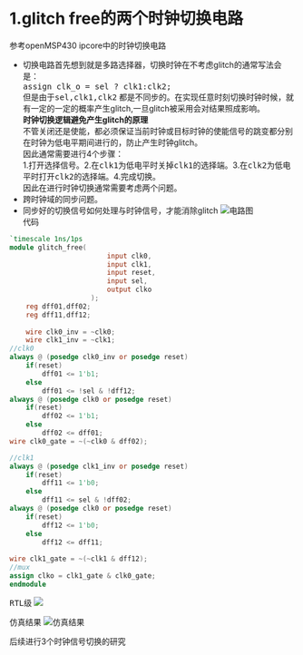 1.glitch free的两个时钟切换电路
===
参考openMSP430 ipcore中的时钟切换电路

* 切换电路首先想到就是多路选择器，切换时钟在不考虑glitch的通常写法会是：  
<kbd>assign clk_o = sel ? clk1:clk2;</kbd>  
但是由于<kbd>sel,clk1,clk2</kbd> 都是不同步的。在实现任意时刻切换时钟时候，就有一定的一定的概率产生glitch,一旦glitch被采用会对结果照成影响。  
**时钟切换逻辑避免产生glitch的原理**  
不管关闭还是使能，都必须保证当前时钟或目标时钟的使能信号的跳变都分别在时钟为低电平期间进行的，防止产生时钟glitch。  
因此通常需要进行4个步骤：  
1.打开选择信号。2.在<kbd>clk1</kbd>为低电平时关掉<kbd>clk1</kbd>的选择端。3.在<kbd>clk2</kbd>为低电平时打开<kbd>clk2</kbd>的选择端。4.完成切换。  
因此在进行时钟切换通常需要考虑两个问题。  
* 跨时钟域的同步问题。
* 同步好的切换信号如何处理与时钟信号，才能消除glitch
![电路图](https://github.com/zsylov/verliog-study/blob/master/%E2%80%9C/%E2%80%9D/fb07e362ff710cf4f8263ac6de0815e.png)  
代码
```verilog
`timescale 1ns/1ps
module glitch_free(
						input clk0,
						input clk1,
						input reset,
						input sel,
						output clko
					);
	reg dff01,dff02;
	reg dff11,dff12;
	 
	wire clk0_inv = ~clk0;
	wire clk1_inv = ~clk1;
//clk0
always @ (posedge clk0_inv or posedge reset)
	if(reset)
		dff01 <= 1'b1;
	else
		dff01 <= !sel & !dff12;
always @ (posedge clk0 or posedge reset)
	if(reset)
		dff02 <= 1'b1;
	else 
		dff02 <= dff01;
wire clk0_gate = ~(~clk0 & dff02);

//clk1
always @ (posedge clk1_inv or posedge reset)
	if(reset)
		dff11 <= 1'b0;
	else
		dff11 <= sel & !dff02;
always @ (posedge clk0 or posedge reset)
	if(reset)
		dff12 <= 1'b0;
	else 
		dff12 <= dff11;
		
wire clk1_gate = ~(~clk1 & dff12);
//mux
assign clko = clk1_gate & clk0_gate;
endmodule
```
<kbd>RTL</kbd>级
![](https://github.com/zsylov/glitch_free_two_clk/blob/master/RTL.PNG)

<kbd>仿真结果</kbd>
![仿真结果](https://github.com/zsylov/glitch_free_two_clk/blob/master/%E4%BB%BF%E7%9C%9F%E7%BB%93%E6%9E%9C.PNG)

后续进行3个时钟信号切换的研究
